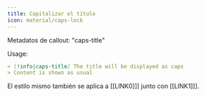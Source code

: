 ```yaml
---
title: Capitalizar el título
icon: material/caps-lock
---
```


Metadatos de callout: "caps-title"

Usage:
```md
> [!info|caps-title] The title will be displayed as caps
> Content is shown as usual
```

El estilo mismo también se aplica a [[LINK0]]] junto con [[LINK1]]].